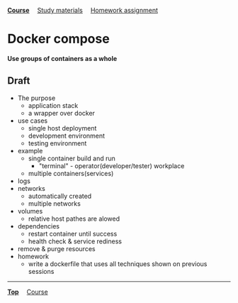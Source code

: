 **[Course](../README.md)**
&emsp;[Study materials](#study-materials)
&emsp;[Homework assignment](./homework/README.md)

# Docker compose

**Use groups of containers as a whole**

## Draft
- The purpose
  - application stack
  - a wrapper over docker
- use cases
  - single host deployment
  - development environment
  - testing environment
- example
  - single container build and run
    - "terminal" - operator(developer/tester) workplace
  - multiple containers(services)
- logs
- networks
  - automatically created
  - multiple networks
- volumes
  - relative host pathes are alowed
- dependencies
  - restart container until success
  - health check & service rediness
- remove & purge resources
- homework
  - write a dockerfile that uses all techniques shown on previous sessions

---
**[Top](#)**
&emsp;[Course](/README.md)
